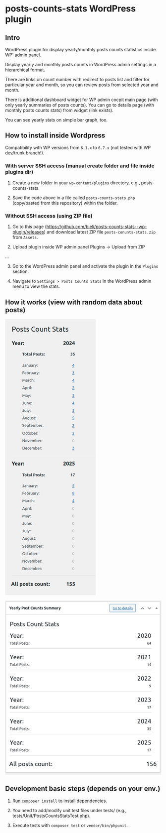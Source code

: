 # posts-counts-stats WordPress plugin

## Intro
WordPress plugin for display yearly/monthly posts counts statistics inside WP' admin panel.

Display yearly and monthly posts counts in WordPress admin settings in a hierarchical format.

There are links on count number with redirect to posts list and filter for particular year and month, so you can review posts from selected year and month.

There is additional dashboard widget for WP admin cocpit main page (with only yearly summaries of posts counts). You can go to details page (with monthly posts counts stats) from widget (link exists).

You can see yearly stats on simple bar graph, too.

## How to install inside Wordpress

Compatibility with WP versions from `6.1.x` to `6.7.x` (not tested with WP dev/trunk branch!).

### With server SSH access (manual create folder and file inside plugins dir)

1. Create a new folder in your `wp-content/plugins` directory, e.g., posts-counts-stats.

2. Save the code above in a file called `posts-counts-stats.php` (copy/pasted from this repository) within the folder.

### Without SSH access (using ZIP file)

1. Go to this page (https://github.com/bieli/posts-counts-stats--wp-plugin/releases) and download latest ZIP file `posts-conunts-stats.zip` from `Assets`.

2. Upload plugin inside WP admin panel Plugins -> Upload from ZIP


...

3. Go to the WordPress admin panel and activate the plugin in the `Plugins` section.

4. Navigate to `Settings > Posts Counts Stats` in the WordPress admin menu to view the stats.

## How it works (view with random data about posts)

![Visual effect of usage this plugin in WP admin](bieli_giithub__posts-counts-stats--wp-plugin1.png)

![Visual effect of usage this plugin in WP admin dashboard widget](bieli_giithub__posts-counts-stats--wp-plugin3.png)

## Development basic steps (depends on your env.)

1. Run `composer install` to install dependencies.

2. You need to add/modify unit test files under tests/ (e.g., tests/Unit/PostsCountsStatsTest.php).

2. Execute tests with `composer test` or `vendor/bin/phpunit`.
